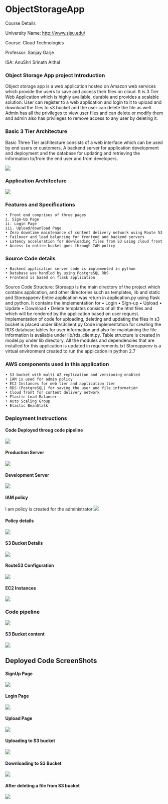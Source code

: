 # ObjectStorageApp


Course Details

University Name: http://www.sjsu.edu/

Course: Cloud Technologies 

Professor: Sanjay Garje 

ISA: AnuShri Srinath Aithal

### Object Storage App project Introduction
Object storage app is a web application hosted on Amazon web services which provide the users to save and access their files on cloud. It is 3 Tier Web Application which is highly available, durable and provides a scalable solution. User can register to a web application and login to it to upload and download the files to s3 bucket and the user can delete the file as well.  Admin has all the privileges to view user files and can delete or modify them and admin also has privileges to remove access to any user by deleting it.

### Basic 3 Tier Architecture

Basic Three Tier architecture consists of a web interface which can be used by end users or customers, A backend server for application development and deployment and the database for updating and retrieving the information to/from the end user and from developers. 

![](Images/3_TireArchitecture.png)

### Application Architecture
![](Images/ApplicationArchitecture.png)

### Features and Specifications
    • Front end comprises of three pages
    i. Sign-Up Page
    ii. Login Page
    iii. Upload/download Page
    • Zero downtime maintenance of content delivery network using Route 53
    • Failover and load balancing for frontend and backend servers
    • Latency acceleration for downloading files from S3 using cloud front
    • Access to entire bucket goes through IAM policy

### Source Code details
    • Backend application server code is implemented in python
    • Database was handled by using PostgreSQL RDS
    • Frontend is based on flask application 
Source Code Structure:
Storeapp is the main directory of the project which contains application, and other directories such as templates, lib and static and Storeappenv 
Entire application was return in application.py using flask and python. It contains the implementation for 
    • Login
    • Sign-up
    • Upload
    • Update
    • Download
    • Delete
templates consists of all the html files and which will be rendered by the application based on user request.
Implementation of code for uploading, deleting and updating the files in s3 bucket is placed under lib/s3client.py
Code implementation for creating the RDS database tables for user information and also for maintaining the file information is available under lib/rds_client.py. 
Table structure is created in model.py under lib directory.
All the modules and dependencies that are installed for this application is updated in requirements.txt
Storeappenv is a virtual environment created to run the application in python 2.7

### AWS components used in this application

    • S3 bucket with multi AZ replication and versioning enabled
    • IAM is used for admin policy
    • EC2 Instances for web tier and application tier
    • RDS (PostgreSQL) for saving the user and file information 
    • Cloud front for content delivery network
    • Elastic Load Balancer
    • Auto Scaling Group
    • Elastic BeanStalk
    
### Deployment Instructions

#### Code Deployed throug code pipeline
![](Images/CodeDeployment.png)

#### Production Server
![](Images/ProductionServer.png)

#### Development Server
![](Images/DevelopmentServer.png)

#### IAM policy
I am policy is created for the administrator
![](Images/IAMPolicy.png)
#### Policy details
![](Images/PolicyDetails.png)
#### S3 Bucket Details
![](Images/S3Content.png)
#### Route53 Configuration
![](Images/Route53Policy.png)
#### EC2 Instances
![](Images/Ec2Instance.png)
### Code pipeline
![](Images/CodeDeployment1.png)
#### S3 Bucket content
![](Images/S3BucketContent.png)

## Deployed Code ScreenShots

#### SignUp Page
![](Images/SignUpPage.png)

#### Login Page
![](Images/LoginPage.png)

#### Upload Page
![](Images/UploadAndDownloadPage.png)

#### Uploading to S3 bucket
![](Images/UploadingToS3Bucket.png)

#### Downloading to S3 Bucket
![](Images/DownloadingFromS3Bucket.png)

#### After deleting a file from S3 bucket
![](Images/AfterDeletion.png)








